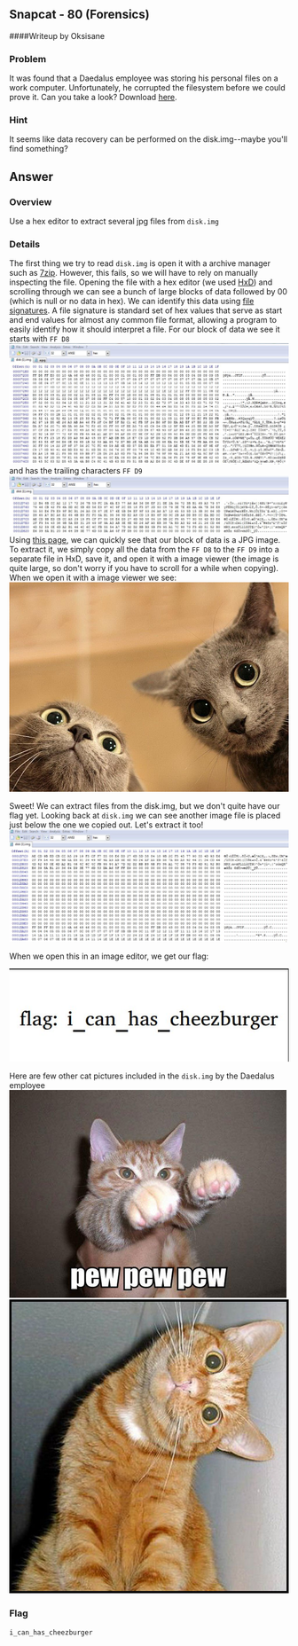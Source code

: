 ## Snapcat - 80 (Forensics) ##
####Writeup by Oksisane

### Problem ###

It was found that a Daedalus employee was storing his personal files on a work computer. Unfortunately, he corrupted the filesystem before we could prove it. Can you take a look? Download [here](https://picoctf.com/problem-static/forensics/snapcat/disk.img).

### Hint ###

It seems like data recovery can be performed on the disk.img--maybe you'll find something?

## Answer ##

### Overview ###

Use a hex editor to extract several jpg files from `disk.img`

### Details ###
The first thing we try to read `disk.img` is open it with a archive manager such as [7zip](http://www.7-zip.org/). However, this fails, so we will have to rely on manually inspecting the file. Opening the file with a hex editor (we used [HxD](http://mh-nexus.de/en/hxd/)) and scrolling through we can see a bunch of large blocks of data followed by 00 (which is null or no data in hex). We can identify this data using [file signatures](http://en.wikipedia.org/wiki/File_signature). A file signature is standard set of hex values that serve as start and end values for almost any common file format, allowing a program to easily identify how it should interpret a file. For our block of data we see it starts with ``FF D8``
<img src="cap1.JPG"/>
and has the trailing characters ``FF D9``
<img src="cap2.JPG"/>
Using [this page](http://www.garykessler.net/library/file_sigs.html), we can quickly see that  our block of data is a JPG image. To extract it, we simply copy all the data from the ``FF D8`` to the ``FF D9`` into a separate file in HxD, save it, and open it with a image viewer (the image is quite large, so don't worry if you have to scroll for a while when copying). When we open it with a image viewer we see:
<img src="cat1.jpg"/>

Sweet! We can extract files from the disk.img, but we don't quite have our flag yet. Looking back at `disk.img` we can see another image file is placed just below the one we copied out. Let's extract it too!
<img src="cap3.JPG"/>

When we open this in an image editor, we get our flag:

<img src="flag.jpg"/>

Here are few other cat pictures included in the `disk.img` by the Daedalus employee
<img src="cat2.jpg"/>
<img src="cat3.jpg"/>
### Flag ###

    i_can_has_cheezburger

